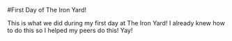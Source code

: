 #First Day of The Iron Yard!

This is what we did during my first day at The Iron Yard! I already knew how to do this so I helped my peers do this! Yay!
